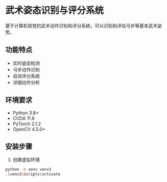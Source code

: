 # 武术姿态识别与评分系统

基于计算机视觉的武术动作识别和评分系统，可以识别和评估弓步等基本武术姿势。

## 功能特点
- 实时姿态检测
- 弓步动作识别
- 自动评分系统
- 详细动作分析

## 环境要求
- Python 3.8+
- CUDA 11.8
- PyTorch 2.1.2
- OpenCV 4.5.0+

## 安装步骤
1. 创建虚拟环境
```bash
python -m venv venv3
.\venv3\Scripts\activate
